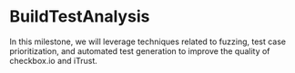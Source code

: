 # BuildTestAnalysis
In this milestone, we will leverage techniques related to fuzzing, test case prioritization, and automated test generation to improve the quality of checkbox.io and iTrust.
